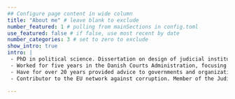 ```yaml
---
## Configure page content in wide column
title: "About me" # leave blank to exclude
number_featured: 1 # pulling from mainSections in config.toml
use_featured: false # if false, use most recent by date
number_categories: 3 # set to zero to exclude
show_intro: true
intro: |
 - PhD in political science. Dissertation on design of judicial institutions and their effectiveness. 
 - Worked for five years in the Danish Courts Administration, focusing on performance measurement and management.
 - Have for over 20 years provided advice to governments and organizations on a wide range of managerial issues, especially focused on the judicial sector, the educational sector and local governments.
 - Contributor to the EU network against corruption. Member of the Judicial Aministration Research Association (JARA) and the International Association of Court Administrators (IACA). 

---
```


